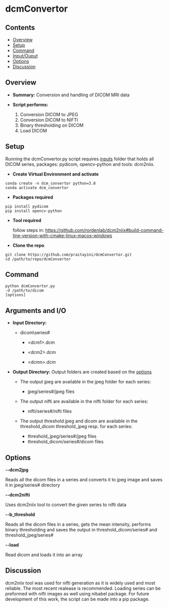 # dcmConvertor

## Contents

* [Overview](#overview)
* [Setup](#getting-started)
* [Command](#command)
* [Input/Ouput](#arguments-and-io)
* [Options](#options)
* [Discussion](#discussion)

## Overview

* **Summary:** Conversion and handling of DICOM MRI data

* **Script performs:** 
    1. Conversion DICOM to JPEG
    1. Conversion DICOM to NIFTI
    1. Binary thresholding on DICOM
    1. Load DICOM 

## Setup

Running the dcmConvertor.py script requires [inputs](#arguments-and-io) folder that holds all DICOM series, packages: pydicom, opencv-python and tools: dcm2niix.

* **Create Virtual Environment and activate**
```
conda create -n dcm_convertor python=3.8
conda activate dcm_convertor
```
* **Packages required**
```
pip install pydicom
pip install opencv-python
```
* **Tool required**

    follow steps in: https://github.com/rordenlab/dcm2niix#build-command-line-version-with-cmake-linux-macos-windows

* **Clone the repo**
```
git clone https://github.com/praitayini/dcmConvertor.git
cd /path/to/repo/dcmConvertor
```
## Command

    python dcmConvertor.py 
    -d /path/to/dicom 
    [options]
    
## Arguments and I/O

* **Input Directory:** 

  * dicom\series# 

	* \<dcm1\>.dcm 
	* \<dcm2\>.dcm 

	* \<dcmn\>.dcm 


* **Output Directory:** Output folders are created based on the [options](#options)

  * The output jpeg are available in the jpeg folder for each series:

    * jpeg/series#/jpeg files

  * The output nifti are available in the nifti folder for each series:

    * nifti/series#/nifti files

  * The output threshold jpeg and dicom are available in the threshold\_dicom threshold\_jpeg resp. for each series:

    * threshold\_jpeg/series#/jpeg files
    * threshold\_dicom/series#/dicom files

## Options

**--dcm2jpg**

Reads all the dicom files in a series and converts it to jpeg image and saves it in jpeg/series# directory


**--dcm2nifti**

Uses dcm2niix tool to convert the given series to nifti data

**--b\_threshold**

Reads all the dicom files in a series, gets the mean intensity, performs binary thresholding and saves the output in threshold\_dicom/series# and threshold\_jpeg/series#

**--load**

Read dicom and loads it into an array

## Discussion

dcm2niix tool was used for nifti generation as it is widely used and most reliable. The most recent realease is recommended. Loading series can be preformed with nifti images as well using nibabel package. For future development of this work, the script can be made into a pip package.

